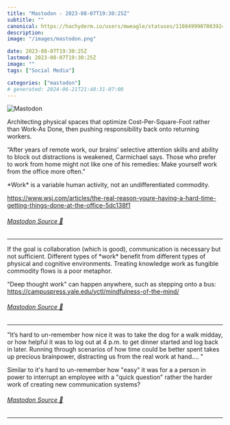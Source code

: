 ```yaml
---
title: "Mastodon - 2023-08-07T19:30:25Z"
subtitle: ""
canonical: https://hachyderm.io/users/mweagle/statuses/110849990708392440
description:
image: "/images/mastodon.png"

date: 2023-08-07T19:30:25Z
lastmod: 2023-08-07T19:30:25Z
image: ""
tags: ["Social Media"]

categories: ["mastodon"]
# generated: 2024-06-21T21:40:31-07:00
---
```

![Mastodon](/images/mastodon.png)

<p>Architecting physical spaces that optimize Cost-Per-Square-Foot rather than Work-As Done, then pushing responsibility back onto returning workers.</p><p>“After years of remote work, our brains’ selective attention skills and ability to block out distractions is weakened, Carmichael says. Those who prefer to work from home might not like one of his remedies: Make yourself work from the office more often.&quot;</p><p>*Work* is a variable human activity, not an undifferentiated commodity.</p><p><a href="https://www.wsj.com/articles/the-real-reason-youre-having-a-hard-time-getting-things-done-at-the-office-5dc138f1" target="_blank" rel="nofollow noopener noreferrer" translate="no"><span class="invisible">https://www.</span><span class="ellipsis">wsj.com/articles/the-real-reas</span><span class="invisible">on-youre-having-a-hard-time-getting-things-done-at-the-office-5dc138f1</span></a></p>


###### [Mastodon Source 🐘](https://hachyderm.io/@mweagle/110849990708392440)

___

<p>If the goal is collaboration (which is good), communication is necessary but not sufficient. Different types of *work* benefit from different types of physical and cognitive environments. Treating knowledge work as fungible commodity flows is a poor metaphor.</p><p>“Deep thought work&quot; can happen anywhere, such as stepping onto a bus: <a href="https://campuspress.yale.edu/yctl/mindfulness-of-the-mind/" target="_blank" rel="nofollow noopener noreferrer" translate="no"><span class="invisible">https://</span><span class="ellipsis">campuspress.yale.edu/yctl/mind</span><span class="invisible">fulness-of-the-mind/</span></a></p>


###### [Mastodon Source 🐘](https://hachyderm.io/@mweagle/110850040152763651)

___

<p>&quot;It’s hard to un-remember how nice it was to take the dog for a walk midday, or how helpful it was to log out at 4 p.m. to get dinner started and log back in later. Running through scenarios of how time could be better spent takes up precious brainpower, distracting us from the real work at hand.... &quot;</p><p>Similar to it&#39;s hard to un-remember how &quot;easy&quot; it was for a a person in power to interrupt an employee with a &quot;quick question&quot; rather the harder work of creating new communication systems?</p>


###### [Mastodon Source 🐘](https://hachyderm.io/@mweagle/110850071334073304)

___
